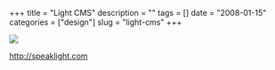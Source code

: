 +++
title = "Light CMS"
description = ""
tags = []
date = "2008-01-15"
categories = ["design"]
slug = "light-cms"
+++


 

  <div id="screens-thumbs" class="clearfix">
    <div class="txt-center" id="design-submission"><a href="http://speaklight.com/"><img id='bluga-thumbnail-1132' class='bluga-thumbnail large' src='//konigi.com/media/bluga/
wt47f282190be9a_0.jpg'/></a></div>  
  </div>   
<p><a href="http://speaklight.com/">http://speaklight.com</a></p>





